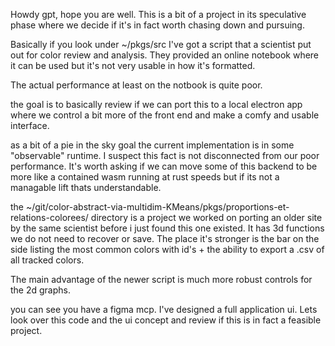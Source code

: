 Howdy gpt, hope you are well. This is a bit of a project in its speculative phase where we decide if it's in fact worth chasing down and pursuing. 

Basically if you look under ~/pkgs/src I've got a script that a scientist put out for color review and analysis. They provided an online notebook where it can be used but it's not very usable in how it's formatted. 

The actual performance at least on the notbook is quite poor. 

the goal is to basically review if we can port this to a local electron app where we control a bit more of the front end and make a comfy and usable interface. 

as a bit of a pie in the sky goal the current implementation is in some "observable" runtime. I suspect this fact is not disconnected from our poor performance. It's worth asking if we can move some of this backend to be more like a contained wasm running at rust speeds but if its not a managable lift thats understandable. 

the ~/git/color-abstract-via-multidim-KMeans/pkgs/proportions-et-relations-colorees/ directory is a project we worked on porting an older site by the same scientist before i just found this one existed. It has 3d functions we do not need to recover or save. The place it's stronger is the bar on the side listing the most common colors with id's + the ability to export a .csv of all tracked colors. 

The main advantage of the newer script is much more robust controls for the 2d graphs. 

you can see you have a figma mcp. I've designed a full application ui. Lets look over this code and the ui concept and review if this is in fact a feasible project.
